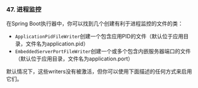 ### 47. 进程监控

在Spring Boot执行器中，你可以找到几个创建有利于进程监控的文件的类：
- `ApplicationPidFileWriter`创建一个包含应用PID的文件（默认位于应用目录，文件名为application.pid）
- `EmbeddedServerPortFileWriter`创建一个或多个包含内嵌服务器端口的文件（默认位于应用目录，文件名为application.port）

默认情况下，这些writers没有被激活，但你可以使用下面描述的任何方式来启用它们。

